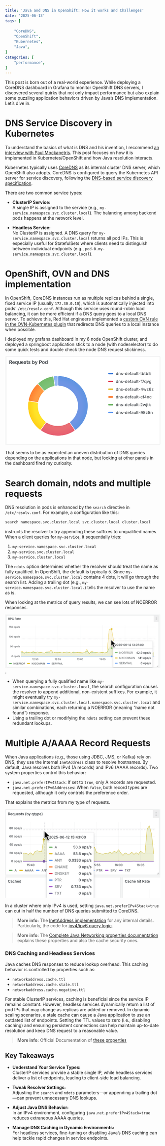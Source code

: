 ```yaml
---
title: 'Java and DNS in OpenShift: How it works and Challenges'
date: '2025-06-13'
tags: [

    "CoreDNS",
    "OpenShift",
    "Kubernetes",
    "Java",
]
categories: [
    "performance",
]
---
```

This post is born out of a real-world experience. While deploying a CoreDNS dashboard in Grafana to monitor OpenShift DNS servers, I discovered several quirks that not only impact performance but also explain some puzzling application behaviors driven by Java’s DNS implementation. Let’s dive in.

# DNS Service Discovery in Kubernetes

To understand the basics of what is DNS and his invention, I recommend [an interview with Paul Mockapetris](https://www.youtube.com/watch?v=MJBVELNKBjM). This post focuses on how it is implemented in Kubernetes/OpenShift and how Java resolution interacts.

Kubernetes typically uses [CoreDNS](https://coredns.io/) as its internal cluster DNS server, which OpenShift also adopts. CoreDNS is configured to query the Kubernetes API server for service discovery, following the [DNS-based service discovery specification](https://github.com/kubernetes/dns/blob/master/docs/specification.md).

There are two common service types:

- **ClusterIP Service:**  
  A single IP is assigned to the service (e.g., `my-service.namespace.svc.cluster.local`). The balancing among backend pods happens at the network level.
  
- **Headless Service:**  
  No ClusterIP is assigned. A DNS query for `my-service.namespace.svc.cluster.local` returns all pod IPs. This is especially useful for StatefulSets where clients need to distinguish between individual endpoints (e.g., `pod-0.my-service.namespace.svc.cluster.local`).

# OpenShift, OVN and DNS implementation

In OpenShift, CoreDNS instances run as multiple replicas behind a single, fixed service IP (usually `172.30.0.10`), which is automatically injected into pods’ `/etc/resolv.conf`. Although this service uses round-robin load balancing, it can be more efficient if a DNS query goes to a local DNS server. To achieve this, Red Hat engineers implemented a [custom OVN rule in the OVN-Kubernetes plugin](https://github.com/openshift/ovn-kubernetes/blob/release-4.18/go-controller/pkg/ovn/controller/services/lb_config.go#L251-L253) that redirects DNS queries to a local instance when possible.

I deployed my grafana dashboard in my 6 node OpenShift cluster, and deployed a springboot application stick to a node (with nodeselector) to do some quick tests and double check the node DNS request stickiness.

![DNS requests per Host](images/dns-per-host.png) 

That seems to be as expected an uneven distribution of DNS queries depending on the applications in that node, but looking at other panels in the dashboard fired my curiosity.


# Search domain, ndots and multiple requests

DNS resolution in pods is enhanced by the `search` directive in `/etc/resolv.conf`. For example, a configuration like this:

```bash
search namespace.svc.cluster.local svc.cluster.local cluster.local
```

instructs the resolver to try appending these suffixes to unqualified names. When a client queries for `my-service`, it sequentially tries:

1. `my-service.namespace.svc.cluster.local`
2. `my-service.svc.cluster.local`
3. `my-service.cluster.local`

The `ndots` option determines whether the resolver should treat the name as fully qualified. In OpenShift, the default is typically 5. Since `my-service.namespace.svc.cluster.local` contains 4 dots, it will go through the search list. Adding a trailing dot (e.g., `my-service.namespace.svc.cluster.local.`) tells the resolver to use the name as is.

When looking at the metrics of query results, we can see lots of NOERROR responses.

![DNS results](images/noerror.png). 

- When querying a fully qualified name like `my-service.namespace.svc.cluster.local`, the search configuration causes the resolver to append additional, non-existent suffixes. For example, it might eventually try `my-service.namespace.svc.cluster.local.namespace.svc.cluster.local` and similar combinations, each returning a NOERROR (meaning “name not found”) response.
- Using a trailing dot or modifying the `ndots` setting can prevent these redundant lookups.

# Multiple A/AAAA Record Requests

When Java applications (e.g., those using JDBC, JMS, or Kafka) rely on DNS, they use the internal `InetAddress` class to resolve hostnames. By default, Java resolves both IPv4 (A records) and IPv6 (AAAA records). Two system properties control this behavior:

- `java.net.preferIPv4Stack`: If set to `true`, only A records are requested.
- `java.net.preferIPv6Addresses`: When `false`, both record types are requested, although it only controls the preference order.

That explains the metrics from my type of requests.

![AAAA Records](images/AAAA.png)

In a cluster where only IPv4 is used, setting `java.net.preferIPv4Stack=true` can cut in half the number of DNS queries submitted to CoreDNS.

> **More info:** The [InetAddress implementation](https://github.com/openjdk/jdk/blob/jdk-21-ga/src/java.base/share/classes/java/net/InetAddress.java) for any internal details. Particularly, the code for [ipv4/ipv6 query logic](https://github.com/openjdk/jdk/blob/jdk-21-ga/src/java.base/share/classes/java/net/InetAddress.java#L395-L427).

> **More info:** The [Complete Java Networking properties documentation](https://docs.oracle.com/en/java/javase/21/docs/api/java.base/java/net/doc-files/net-properties.html) explains these properties and also the cache security ones.

### DNS Caching and Headless Services

Java caches DNS responses to reduce lookup overhead. This caching behavior is controlled by properties such as:

- `networkaddress.cache.ttl`
- `networkaddress.cache.stale.ttl`
- `networkaddress.cache.negative.ttl`

For stable ClusterIP services, caching is beneficial since the service IP remains constant. However, headless services dynamically return a list of pod IPs that may change as replicas are added or removed. In dynamic scaling scenarios, a stale cache can cause a Java application to use an outdated list of endpoints. Setting the TTL values to zero (i.e., disabling caching) and ensuring persistent connections can help maintain up-to-date resolution and keep DNS request to a reasonable value.

> **More info:** Official Documentation of [these properties](https://docs.oracle.com/en/java/javase/21/docs/api/java.base/java/net/doc-files/net-properties) 

## Key Takeaways

- **Understand Your Service Types:**  
  ClusterIP services provide a stable single IP, while headless services deliver a list of endpoints, leading to client-side load balancing.
  
- **Tweak Resolver Settings:**  
  Adjusting the `search` and `ndots` parameters—or appending a trailing dot—can prevent unnecessary DNS lookups.
  
- **Adjust Java DNS Behavior:**  
  In an IPv4 environment, configuring `java.net.preferIPv4Stack=true` reduces extraneous AAAA queries.
  
- **Manage DNS Caching in Dynamic Environments:**  
  For headless services, fine-tuning or disabling Java’s DNS caching can help tackle rapid changes in service endpoints.

